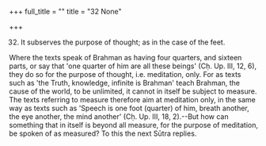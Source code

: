+++
full_title = ""
title = "32 None"

+++


32. It subserves the purpose of thought; as in the case of the feet.

Where the texts speak of Brahman as having four quarters, and sixteen parts, or say that 'one quarter of him are all these beings' (Cḥ. Up. III, 12, 6), they do so for the purpose of thought, i.e. meditation, only. For as texts such as 'the Truth, knowledge, infinite is Brahman' teach Brahman, the cause of the world, to be unlimited, it cannot in itself be subject to measure. The texts referring to measure therefore aim at meditation only, in the same way as texts such as 'Speech is one foot (quarter) of him, breath another, the eye another, the mind another' (Cḥ. Up. III, 18, 2).--But how can something that in itself is beyond all measure, for the purpose of meditation, be spoken of as measured? To this the next Sūtra replies.

